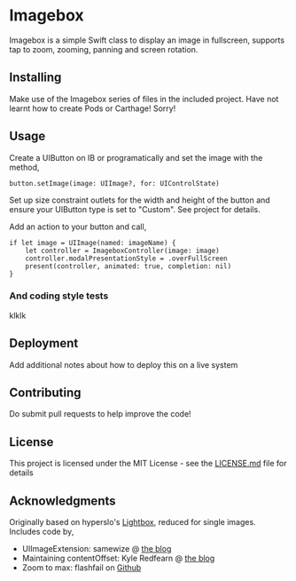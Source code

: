 # Imagebox

Imagebox is a simple Swift class to display an image in fullscreen, supports tap to zoom, zooming, panning and screen rotation.

## Installing
Make use of the Imagebox series of files in the included project. Have not learnt how to create Pods or Carthage! Sorry!

## Usage
Create a UIButton on IB or programatically and set the image with the method, 
```
button.setImage(image: UIImage?, for: UIControlState)
```
Set up size constraint outlets for the width and height of the button and ensure your UIButton type is set to "Custom". See project for details.

Add an action to your button and call,
```
if let image = UIImage(named: imageName) {
    let controller = ImageboxController(image: image)
    controller.modalPresentationStyle = .overFullScreen
    present(controller, animated: true, completion: nil)
}
```

### And coding style tests

klklk

## Deployment

Add additional notes about how to deploy this on a live system


## Contributing
Do submit pull requests to help improve the code!

## License

This project is licensed under the MIT License - see the [LICENSE.md](LICENSE.md) file for details

## Acknowledgments

Originally based on hyperslo's [Lightbox](https://github.com/hyperoslo/Lightbox), reduced for single images. Includes code by,
* UIImageExtension: samewize @ [the blog](http://samwize.com/2016/06/01/resize-uiimage-in-swift/)
* Maintaining contentOffset: Kyle Redfearn @ [the blog](https://innovation.vivint.com/maintaining-content-offset-when-the-size-of-your-uiscrollview-changes-554d7742885a)
* Zoom to max:  flashfail on [Github](https://gist.github.com/TimOliver/71be0a8048af4bd86ede)
